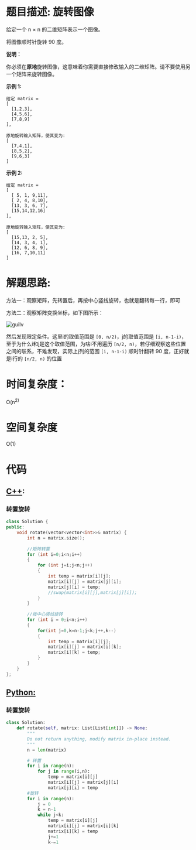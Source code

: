 # 题目描述:  旋转图像

给定一个 n × n 的二维矩阵表示一个图像。

将图像顺时针旋转 90 度。

**说明：**

你必须在**原地**旋转图像，这意味着你需要直接修改输入的二维矩阵。请不要使用另一个矩阵来旋转图像。

**示例 1:**
```
给定 matrix = 
[
  [1,2,3],
  [4,5,6],
  [7,8,9]
],

原地旋转输入矩阵，使其变为:
[
  [7,4,1],
  [8,5,2],
  [9,6,3]
]
```

**示例 2:**
```
给定 matrix =
[
  [ 5, 1, 9,11],
  [ 2, 4, 8,10],
  [13, 3, 6, 7],
  [15,14,12,16]
], 

原地旋转输入矩阵，使其变为:
[
  [15,13, 2, 5],
  [14, 3, 4, 1],
  [12, 6, 8, 9],
  [16, 7,10,11]
]
```
  
# 解题思路:
  方法一：观察矩阵，先转置后，再按中心竖线旋转，也就是翻转每一行，即可
  
  方法二：观察矩阵变换坐标，如下图所示：
  
  ![guilv](https://github.com/bryceustc/LeetCode_Note/blob/master/cpp/Rotate-Image/Images/guilv.JPG)
  
  然后发现限定条件。这里i的取值范围是 ``[0, n/2)``，j的取值范围是 ``[i, n-1-i)``，至于为什么i和j是这个取值范围，为啥i不用遍历 ``[n/2, n)``，若仔细观察这些位置之间的联系，不难发现，实际上j列的范围 ``[i, n-1-i)`` 顺时针翻转 90 度，正好就是i行的 ``[n/2, n)`` 的位置

# 时间复杂度：
  O(n<sup>2)
  
# 空间复杂度
  O(1)
  
# 代码

## [C++](./Rotate-Image.cpp):

### 转置旋转
```c++
class Solution {
public:
    void rotate(vector<vector<int>>& matrix) {
        int n = matrix.size();
        
        //矩阵转置
        for (int i=0;i<n;i++)
        {
            for (int j=i;j<n;j++)
            {
                int temp = matrix[i][j];
                matrix[i][j] = matrix[j][i];
                matrix[j][i] = temp;
                //swap(matrix[i][j],matrix[j][i]);
            }
        }
        
        //按中心竖线旋转
        for (int i = 0;i<n;i++)
        {
            for(int j=0,k=n-1;j<k;j++,k--)
            {
                int temp = matrix[i][j];
                matrix[i][j] = matrix[i][k];
                matrix[i][k] = temp;
            }
        }
    }
};
```


## [Python:](https://github.com/bryceustc/LeetCode_Note/blob/master/python/Rotate-Image/Rotate-Image.py)
### 转置旋转
```python
class Solution:
    def rotate(self, matrix: List[List[int]]) -> None:
        """
        Do not return anything, modify matrix in-place instead.
        """
        n = len(matrix)

        # 转置
        for i in range(n):
            for j in range(i,n):
                temp = matrix[i][j]
                matrix[i][j] = matrix[j][i]
                matrix[j][i] = temp
        #旋转
        for i in range(n):
            j = 0
            k = n-1
            while j<k:
                temp = matrix[i][j]
                matrix[i][j] = matrix[i][k]
                matrix[i][k] = temp
                j+=1
                k-=1
```
